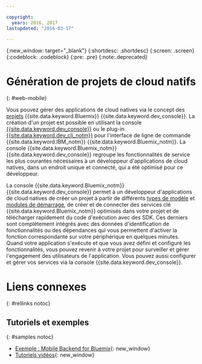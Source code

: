 ```yaml
---

copyright:
  years: 2016, 2017
lastupdated: "2016-03-17"

---
```

{:new_window: target="_blank"}
{:shortdesc: .shortdesc}
{:screen: .screen}
{:codeblock: .codeblock}
{:pre: .pre}
{:note:.deprecated}

# Génération de projets de cloud natifs
{: #web-mobile}

Vous pouvez gérer des applications de cloud natives via le concept des [projets](projects.html) {{site.data.keyword.Bluemix}} {{site.data.keyword.dev_console}}. La création d'un projet est possible en utilisant la console [{{site.data.keyword.dev_console}}](devex.html) ou le plug-in  [{{site.data.keyword.dev_cli_notm}}](dev_cli.html) pour l'interface de ligne de commande {{site.data.keyword.IBM_notm}} {{site.data.keyword.Bluemix_notm}}. La console {{site.data.keyword.Bluemix_notm}} {{site.data.keyword.dev_console}} regroupe les fonctionnalités de service les plus courantes nécessaires à un développeur d'applications de cloud natives, dans un endroit unique et connecté, qui a été optimisé pour ce développeur.

La console {{site.data.keyword.Bluemix_notm}} {{site.data.keyword.dev_console}} permet à un développeur d'applications de cloud natives de créer un projet à partir de différents [types de modèle](patterns.html) et [modules de démarrage](starters.html), de créer et de connecter des services clé {{site.data.keyword.Bluemix_notm}} optimisés dans votre projet et de télécharger rapidement du code d'exécution avec des SDK. Ces derniers sont complètement intégrés avec des données d'identification de fonctionnalités ou des dépendances qui vous permettent  d'activer la fonction correspondante sur votre périphérique en quelques minutes. Quand votre application s'exécute et que vous avez défini et configuré les fonctionnalités, vous pouvez revenir à votre projet pour surveiller et gérer l'engagement des utilisateurs de l'application. Vous pouvez aussi configurer et gérer vos services via la console {{site.data.keyword.dev_console}}.

<!--
While the {{site.data.keyword.Bluemix_notm}} {{site.data.keyword.dev_console}} provides an integrated development experience, some developers might still want to have finer-grained control and wire services together manually. If this is your preferred approach, you might want to consider using the [{{site.data.keyword.mobilefirstbp}} Starter boilerplate](try_mobile.html).
-->

<!--With {{site.data.keyword.Bluemix}} Mobile services, you can incorporate pre-built, managed, and scalable cloud services into your mobile applications. You can focus on building your mobile apps, instead of the complexities of managing the back-end infrastructure.

The Mobile dashboard provides an integrated experience on {{site.data.keyword.Bluemix_notm}} where you can create mobile projects easily from within the dashboard.
-->


# Liens connexes
{: #rellinks notoc}

## Tutoriels et exemples
{: #samples notoc}

* [Exemple : Mobile Backend for Bluemix](https://github.com/ibm-bluemix-mobile-services/mobiledashboard-storecatalog-backend){: new_window}
* [Tutoriels vidéos](https://www.youtube.com/channel/UCRW4t4Hzm9gzuiq5naERkCw){: new_window}
